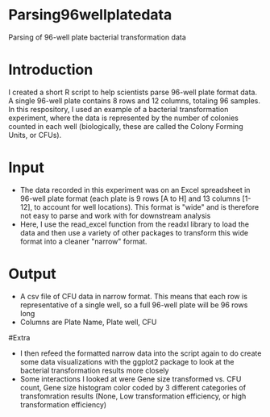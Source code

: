 # Parsing96wellplatedata
Parsing of 96-well plate bacterial transformation data 

# Introduction 
I created a short R script to help scientists parse 96-well plate format data. A single 96-well plate contains 8 rows and 12 columns, totaling 96 samples. In this respository, I used an example of a bacterial transformation experiment, where the data is represented by the number of colonies counted in each well (biologically, these are called the Colony Forming Units, or CFUs).

# Input
- The data recorded in this experiment was on an Excel spreadsheet in 96-well plate format (each plate is 9 rows [A to H] and 13 columns  [1-12], to account for well locations). This format is "wide" and is therefore not easy to parse and work with for downstream analysis
- Here, I use the read_excel function from the readxl library to load the data and then use a variety of other packages to transform this wide format into a cleaner "narrow" format.

# Output
- A csv file of CFU data in narrow format. This means that each row is representative of a single well, so a full 96-well plate will be 96 rows long
- Columns are Plate Name, Plate well, CFU

#Extra
- I then refeed the formatted narrow data into the script again to do create some data visualizations with the ggplot2 package to look at the bacterial transformation results more closely
- Some interactions I looked at were Gene size transformed vs. CFU count, Gene size histogram color coded by 3 different categories of transfomration results (None, Low transformation efficiency, or high transformation efficiency)

